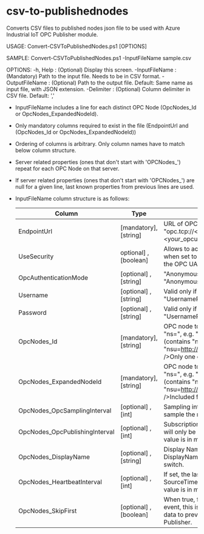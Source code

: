 # csv-to-publishednodes

Converts CSV files to published nodes json file to be used with Azure Industrial IoT OPC Publisher module.

USAGE: Convert-CSVToPublishedNodes.ps1  [OPTIONS]

SAMPLE: Convert-CSVToPublishedNodes.ps1  -InputFileName sample.csv

OPTIONS:
          -h, Help : (Optional)  Display this screen.
          -InputFileName : (Mandatory) Path to the input file. Needs to be in CSV format.
          -OutputFileName : (Optional)  Path to the output file. Default: Same name as input file, with JSON extension.
          -Delimiter : (Optional)  Column delimiter in CSV file. Default: ','

* InputFileName includes a line for each distinct OPC Node (OpcNodes_Id or OpcNodes_ExpandedNodeId).

* Only mandatory columns required to exist in the file (EndpointUrl and (OpcNodes_Id or OpcNodes_ExpandedNodeId))

* Ordering of columns is arbitrary. Only column names have to match below column structure. 

* Server related properties (ones that don't start with 'OPCNodes_') repeat for each OPC Node on that server. 

* If server related properties (ones that don't start with 'OPCNodes_') are null for a given line, last known properties from previous lines are used.

* InputFileName column structure is as follows:

    | Column                         | Type                   | Description                                                  |
    | ------------------------------ | ---------------------- | ------------------------------------------------------------ |
    | EndpointUrl                    | [mandatory], [string]  | URL of OPC UA Server in format "opc.tcp://<your_opcua_server>:<your_opcua_server_port>/<your_opcua_server_path>". |
    | UseSecurity                    | optional] , [boolean]  | Allows to access the endpoint with SecurityPolicy.None when set to 'false' (no signing and encryption applied to the OPC UA communication), default is true |
    | OpcAuthenticationMode          | [optional] , [string]  | "Anonymous" or "UsernamePassword", default is "Anonymous"    |
    | Username                       | [optional] , [string]  | Valid only if "OpcAuthenticationMode": "UsernamePassword"    |
    | Password                       | [optional] , [string]  | Valid only if "OpcAuthenticationMode": "UsernamePassword"    |
    | OpcNodes_Id                    | [mandatory], [string]  | OPC node to publish in either NodeId format (contains "ns=", e.g. "ns=3;i=1234") or ExpandedNodeId format (contains "nsu=", e.g. "nsu=http://mycompany.com/UA/Data;i=1234").<br />Only one of "Id" or "ExpandedNodeID" is mandatory. |
    | OpcNodes_ExpandedNodeId        | [mandatory], [string]  | OPC node to publish in either NodeId format (contains "ns=", e.g. "ns=3;i=1234") or ExpandedNodeId format (contains "nsu=", e.g. "nsu=http://mycompany.com/UA/Data;i=1234").<br />Included for backward compatibility. |
    | OpcNodes_OpcSamplingInterval   | [optional] , [int]     | Sampling interval OPC Publisher requests the server to sample the node value. The value is in milliseconds. |
    | OpcNodes_OpcPublishingInterval | [optional] , [int]     | Subscription will publish node value with this interval, it will only be published if the value has changed. The value is in milliseconds. |
    | OpcNodes_DisplayName           | [optional] , [string]  | Display Name for Node. This value overrides DisplayName values fetched from server with -fd=true switch. |
    | OpcNodes_HeartbeatInterval     | [optional] , [int]     | If set, the last value will be sent again with an updated SourceTimestamp value after the given interval. The value is in milliseconds. |
    | OpcNodes_SkipFirst             | [optional] , [boolean] | When true, first event will not generate a telemetry event, this is useful when publishing a large amount of data to prevent a event flood at startup of OPC Publisher. |

    
